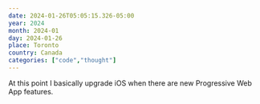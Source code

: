 ```yaml
---
date: 2024-01-26T05:05:15.326-05:00
year: 2024
month: 2024-01
day: 2024-01-26
place: Toronto
country: Canada
categories: ["code","thought"]
---
```

At this point I basically upgrade iOS when there are new Progressive Web App features.
